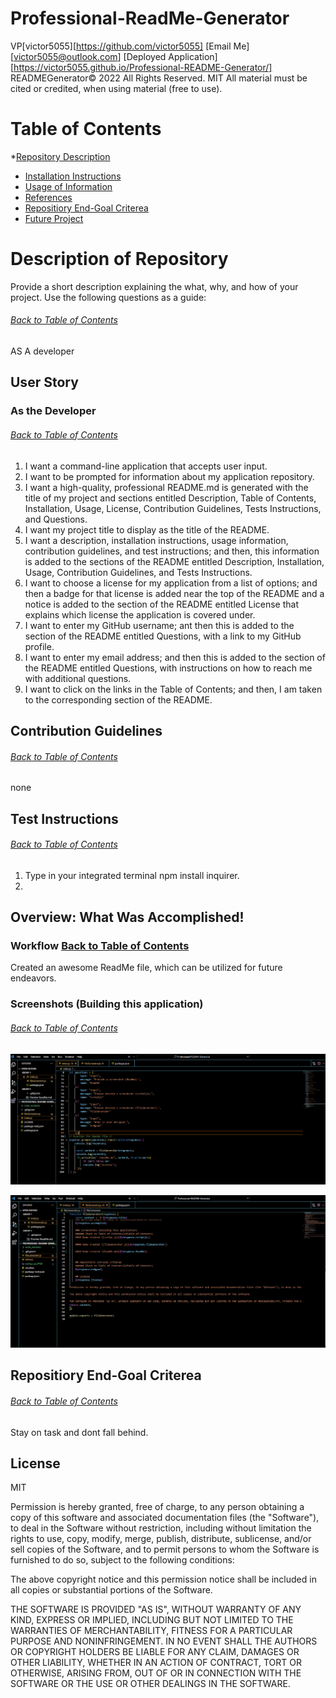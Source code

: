 # Professional-ReadMe-Generator

 VP[victor5055][https://github.com/victor5055] [Email Me][victor5055@outlook.com] [Deployed Application][https://victor5055.github.io/Professional-README-Generator/]
 READMEGenerator© 2022 All Rights Reserved.  MIT All material must be cited or credited, when using material (free to use).

# Table of Contents
 *[Repository Description](#Repository-Description)
* [Installation Instructions](#Install)
* [Usage of Information](#Usage)
* [References](#Ref)
* [Repositiory End-Goal Criterea](#Criterea)
* [Future Project](#Future-Project)
        
 # Description of Repository
Provide a short description explaining the what, why, and how of your project. Use the following questions as a guide:
 ###### [Back to Table of Contents](#Table-of-Contents) 
 AS A developer
        
## User Story
### As the Developer
###### [Back to Table of Contents](#Table-of-Contents)
1.   I want a command-line application that accepts user input.
2.   I want to be prompted for information about my application repository.
 3.   I want a high-quality, professional README.md is generated with the title of my project and sections entitled Description, Table of Contents,      Installation, Usage, License, Contribution Guidelines, Tests Instructions, and Questions.
 4.   I want my project title to display as the title of the README.
5.   I want a description, installation instructions, usage information, contribution guidelines, and test instructions; and then, this information is added to the sections of the README entitled Description, Installation, Usage, Contribution Guidelines, and Tests Instructions.
 6.   I want to choose a license for my application from a list of options; and then a badge for that license is added near the top of the README and a notice is added to the section of the README entitled License that explains which license the application is covered under.  
7.   I want to enter my GitHub username; ant then this is added to the section of the README entitled Questions, with a link to my GitHub profile.
8.   I want to enter my email address; and then this is added to the section of the README entitled Questions, with instructions on how to reach me with additional questions.
 9.   I want to click on the links in the Table of Contents; and then, I am taken to the corresponding section of the README.

## Contribution Guidelines
###### [Back to Table of Contents](#Table-of-Contents)
none

 ## Test Instructions
###### [Back to Table of Contents](#Table-of-Contents)
 1. Type in your integrated terminal npm install inquirer.
 2.

## Overview: What Was Accomplished!
### Workflow [Back to Table of Contents](#Table-of-Contents)
 Created an awesome ReadMe file, which can be utilized for future endeavors.

### Screenshots (Building this application)
###### [Back to Table of Contents](#Table-of-Contents)
![](/index.js%20pic.PNG)
        
![](/fileGenerator.js%20pic.PNG)
        

        

## Repositiory End-Goal Criterea
###### [Back to Table of Contents](#Table-of-Contents)
Stay on task and dont fall behind.
        
## License
 MIT

Permission is hereby granted, free of charge, to any person obtaining a copy of this software and associated documentation files (the "Software"), to deal in the Software without restriction, including without limitation the rights to use, copy, modify, merge, publish, distribute, sublicense, and/or sell copies of the Software, and to permit persons to whom the Software is furnished to do so, subject to the following conditions:

The above copyright notice and this permission notice shall be included in all copies or substantial portions of the Software.

THE SOFTWARE IS PROVIDED "AS IS", WITHOUT WARRANTY OF ANY KIND, EXPRESS OR IMPLIED, INCLUDING BUT NOT LIMITED TO THE WARRANTIES OF MERCHANTABILITY, FITNESS FOR A PARTICULAR PURPOSE AND NONINFRINGEMENT. IN NO EVENT SHALL THE AUTHORS OR COPYRIGHT HOLDERS BE LIABLE FOR ANY CLAIM, DAMAGES OR OTHER LIABILITY, WHETHER IN AN ACTION OF CONTRACT, TORT OR OTHERWISE, ARISING FROM, OUT OF OR IN CONNECTION WITH THE SOFTWARE OR THE USE OR OTHER DEALINGS IN THE SOFTWARE.